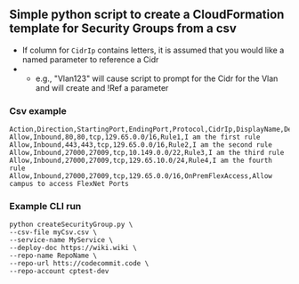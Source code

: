 ## Simple python script to create a CloudFormation template for Security Groups from a csv
- If column for `CidrIp` contains letters, it is assumed that you would like a named parameter to reference a Cidr
- - e.g., "Vlan123" will cause script to prompt for the Cidr for the Vlan and will create and !Ref a parameter

### Csv example
```
Action,Direction,StartingPort,EndingPort,Protocol,CidrIp,DisplayName,Description
Allow,Inbound,80,80,tcp,129.65.0.0/16,Rule1,I am the first rule
Allow,Inbound,443,443,tcp,129.65.0.0/16,Rule2,I am the second rule
Allow,Inbound,27000,27009,tcp,10.149.0.0/22,Rule3,I am the third rule
Allow,Inbound,27000,27009,tcp,129.65.10.0/24,Rule4,I am the fourth rule
Allow,Inbound,27000,27009,tcp,129.65.0.0/16,OnPremFlexAccess,Allow campus to access FlexNet Ports
```

### Example CLI run
```
python createSecurityGroup.py \
--csv-file myCsv.csv \
--service-name MyService \
--deploy-doc https://wiki.wiki \
--repo-name RepoName \
--repo-url htts://codecommit.code \
--repo-account cptest-dev
```